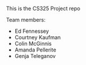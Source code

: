 This is the CS325 Project repo

Team members:
* Ed Fennessey
* Courtney Kaufman
* Colin McGinnis
* Amanda Pellerite
* Genja Teleganov
